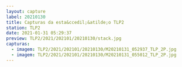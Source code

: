 ```yaml
---
layout: capture
label: 20210130
title: Capturas da esta&ccedil;&atilde;o TLP2
station: TLP2
date: 2021-01-31 05:29:37
preview: TLP2/2021/202101/20210130/stack.jpg
capturas:
  - imagem: TLP2/2021/202101/20210130/M20210131_052937_TLP_2P.jpg
  - imagem: TLP2/2021/202101/20210130/M20210131_055012_TLP_2P.jpg
---
```


